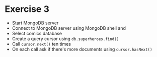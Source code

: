 # Exercise 3

- Start MongoDB server
- Connect to MongoDB server using MongoDB shell and
- Select comics database
- Create a query cursor using `db.superheroes.find()`
- Call `cursor.next()` ten times
- On each call ask if there's more documents using `cursor.hasNext()`
